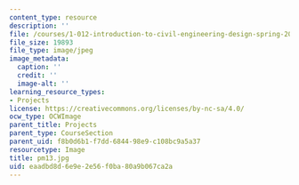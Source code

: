```yaml
---
content_type: resource
description: ''
file: /courses/1-012-introduction-to-civil-engineering-design-spring-2002/eaadbd8d6e9e2e56f0ba80a9b067ca2a_pm13.jpg
file_size: 19893
file_type: image/jpeg
image_metadata:
  caption: ''
  credit: ''
  image-alt: ''
learning_resource_types:
- Projects
license: https://creativecommons.org/licenses/by-nc-sa/4.0/
ocw_type: OCWImage
parent_title: Projects
parent_type: CourseSection
parent_uid: f8b0d6b1-f7dd-6844-98e9-c108bc9a5a37
resourcetype: Image
title: pm13.jpg
uid: eaadbd8d-6e9e-2e56-f0ba-80a9b067ca2a
---
```

